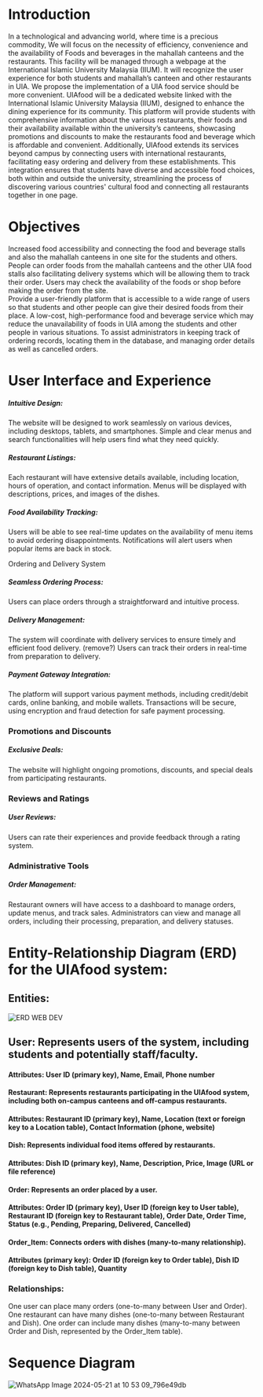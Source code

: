 
# Introduction
In a technological and advancing world, where time is a precious commodity, We will focus on  the necessity of efficiency, convenience and the availability of Foods and beverages in the mahallah canteens and the restaurants. This facility will be managed through a webpage at the International Islamic University Malaysia (IIUM). It will recognize the user experience for both students and mahallah’s canteen and other restaurants in UIA. 
We propose the implementation of a UIA food service should be more convenient. UIAfood will be a dedicated website linked with the International Islamic University Malaysia (IIUM), designed to enhance the dining experience for its community. This platform will provide students with comprehensive information about the various restaurants, their foods and their availability available within the university’s canteens, showcasing promotions and discounts to make the restaurants food and beverage which is affordable and convenient. Additionally, UIAfood extends its services beyond campus by connecting users with international restaurants, facilitating easy ordering and delivery from these establishments.
 This integration ensures that students have diverse and accessible food choices, both within and outside the university, streamlining the process of discovering various countries' cultural food and connecting all restaurants together in one page. 

# Objectives
Increased food accessibility and connecting the food and beverage stalls and also the mahallah canteens in one site for the students and others.
People can order foods from the mahallah canteens and the other UIA food stalls also facilitating delivery systems which will be allowing them to track their order.
Users may check the availability of the foods or shop before making the order from the site.     
Provide a user-friendly platform that is accessible to a wide range of users so that students and other people can give their desired foods from their place.
A low-cost, high-performance food and beverage service which may reduce the unavailability of foods in UIA among the students and other people in various situations.
To assist administrators in keeping track of ordering records, locating them in the database, and managing order details as well as cancelled orders.

					 				
			
# User Interface and Experience

##### Intuitive Design:


The website will be designed to work seamlessly on various devices, including desktops, tablets, and smartphones.
Simple and clear menus and search functionalities will help users find what they need quickly.

##### Restaurant Listings:


Each restaurant will have extensive details available, including location, hours of operation, and contact information.
Menus will be displayed with descriptions, prices, and images of the dishes.

##### Food Availability Tracking:

Users will be able to see real-time updates on the availability of menu items to avoid ordering disappointments.
Notifications will alert users when popular items are back in stock.

Ordering and Delivery System

##### Seamless Ordering Process:

Users can place orders through a straightforward and intuitive process.

##### Delivery Management:

The system will coordinate with delivery services to ensure timely and efficient food delivery. (remove?)
Users can track their orders in real-time from preparation to delivery.

##### Payment Gateway Integration:

The platform will support various payment methods, including credit/debit cards, online banking, and mobile wallets.
Transactions will be secure, using encryption and fraud detection for safe payment processing.

### Promotions and Discounts

##### Exclusive Deals:

The website will highlight ongoing promotions, discounts, and special deals from participating restaurants.

### Reviews and Ratings

##### User Reviews:

Users can rate their experiences and provide feedback through a rating system.

### Administrative Tools

##### Order Management:

Restaurant owners will have access to a dashboard to manage orders, update menus, and track sales.
Administrators can view and manage all orders, including their processing, preparation, and delivery statuses.


# Entity-Relationship Diagram (ERD) for the UIAfood system:


## Entities:
![ERD WEB DEV](https://github.com/tanvironb/webdev/assets/170326332/7db17011-9c5c-46b4-b2de-2de0c9f03f91)

## **User**: Represents users of the system, including students and potentially staff/faculty.


#### Attributes: User ID (primary key), Name, Email, Phone number
#### Restaurant: Represents restaurants participating in the UIAfood system, including both on-campus canteens and off-campus restaurants.


#### Attributes: Restaurant ID (primary key), Name, Location (text or foreign key to a Location table), Contact Information (phone, website)
#### Dish: Represents individual food items offered by restaurants.


#### Attributes: Dish ID (primary key), Name, Description, Price, Image (URL or file reference)
#### Order: Represents an order placed by a user.


#### Attributes: Order ID (primary key), User ID (foreign key to User table), Restaurant ID (foreign key to Restaurant table), Order Date, Order Time, Status (e.g., Pending, Preparing, Delivered, Cancelled)
#### Order_Item: Connects orders with dishes (many-to-many relationship).


#### Attributes (primary key): Order ID (foreign key to Order table), Dish ID (foreign key to Dish table), Quantity
### Relationships:
One user can place many orders (one-to-many between User and Order).
One restaurant can have many dishes (one-to-many between Restaurant and Dish).
One order can include many dishes (many-to-many between Order and Dish, represented by the Order_Item table).

# Sequence Diagram

![WhatsApp Image 2024-05-21 at 10 53 09_796e49db](https://github.com/tanvironb/webdev/assets/170326332/8e0c1807-cbef-4e9a-af55-5e5db810e61e)

